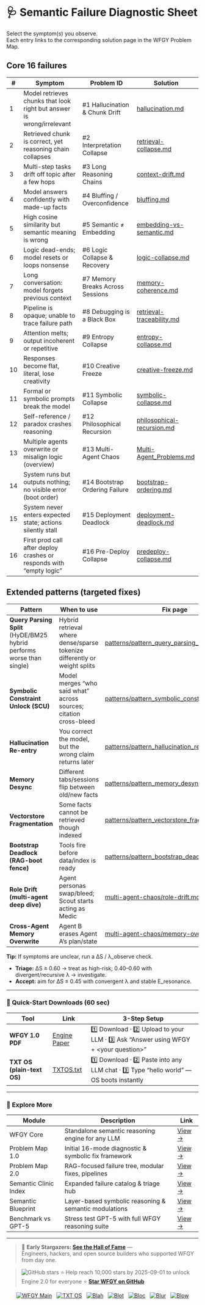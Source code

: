 # 🩺 Semantic Failure Diagnostic Sheet

Select the symptom(s) you observe.  
Each entry links to the corresponding solution page in the WFGY Problem Map.

## Core 16 failures

| # | Symptom | Problem ID | Solution |
|---|---------|------------|----------|
| 1 | Model retrieves chunks that look right but answer is wrong/irrelevant | #1 Hallucination & Chunk Drift | [hallucination.md](./hallucination.md) |
| 2 | Retrieved chunk is correct, yet reasoning chain collapses | #2 Interpretation Collapse | [retrieval-collapse.md](./retrieval-collapse.md) |
| 3 | Multi-step tasks drift off topic after a few hops | #3 Long Reasoning Chains | [context-drift.md](./context-drift.md) |
| 4 | Model answers confidently with made-up facts | #4 Bluffing / Overconfidence | [bluffing.md](./bluffing.md) |
| 5 | High cosine similarity but semantic meaning is wrong | #5 Semantic ≠ Embedding | [embedding-vs-semantic.md](./embedding-vs-semantic.md) |
| 6 | Logic dead-ends; model resets or loops nonsense | #6 Logic Collapse & Recovery | [logic-collapse.md](./logic-collapse.md) |
| 7 | Long conversation: model forgets previous context | #7 Memory Breaks Across Sessions | [memory-coherence.md](./memory-coherence.md) |
| 8 | Pipeline is opaque; unable to trace failure path | #8 Debugging is a Black Box | [retrieval-traceability.md](./retrieval-traceability.md) |
| 9 | Attention melts; output incoherent or repetitive | #9 Entropy Collapse | [entropy-collapse.md](./entropy-collapse.md) |
| 10 | Responses become flat, literal, lose creativity | #10 Creative Freeze | [creative-freeze.md](./creative-freeze.md) |
| 11 | Formal or symbolic prompts break the model | #11 Symbolic Collapse | [symbolic-collapse.md](./symbolic-collapse.md) |
| 12 | Self-reference / paradox crashes reasoning | #12 Philosophical Recursion | [philosophical-recursion.md](./philosophical-recursion.md) |
| 13 | Multiple agents overwrite or misalign logic (overview) | #13 Multi-Agent Chaos | [Multi-Agent_Problems.md](./Multi-Agent_Problems.md) |
| 14 | System runs but outputs nothing; no visible error (boot order) | #14 Bootstrap Ordering Failure | [bootstrap-ordering.md](./bootstrap-ordering.md) |
| 15 | System never enters expected state; actions silently stall | #15 Deployment Deadlock | [deployment-deadlock.md](./deployment-deadlock.md) |
| 16 | First prod call after deploy crashes or responds with “empty logic” | #16 Pre-Deploy Collapse | [predeploy-collapse.md](./predeploy-collapse.md) |

## Extended patterns (targeted fixes)

| Pattern | When to use | Fix page |
|---|---|---|
| **Query Parsing Split** (HyDE/BM25 hybrid performs worse than single) | Hybrid retrieval where dense/sparse tokenize differently or weight splits | [patterns/pattern_query_parsing_split.md](./patterns/pattern_query_parsing_split.md) |
| **Symbolic Constraint Unlock (SCU)** | Model merges “who said what” across sources; citation cross-bleed | [patterns/pattern_symbolic_constraint_unlock.md](./patterns/pattern_symbolic_constraint_unlock.md) |
| **Hallucination Re-entry** | You correct the model, but the wrong claim returns later | [patterns/pattern_hallucination_reentry.md](./patterns/pattern_hallucination_reentry.md) |
| **Memory Desync** | Different tabs/sessions flip between old/new facts | [patterns/pattern_memory_desync.md](./patterns/pattern_memory_desync.md) |
| **Vectorstore Fragmentation** | Some facts cannot be retrieved though indexed | [patterns/pattern_vectorstore_fragmentation.md](./patterns/pattern_vectorstore_fragmentation.md) |
| **Bootstrap Deadlock (RAG-boot fence)** | Tools fire before data/index is ready | [patterns/pattern_bootstrap_deadlock.md](./patterns/pattern_bootstrap_deadlock.md) |
| **Role Drift (multi-agent deep dive)** | Agent personas swap/bleed; Scout starts acting as Medic | [multi-agent-chaos/role-drift.md](./multi-agent-chaos/role-drift.md) |
| **Cross-Agent Memory Overwrite** | Agent B erases Agent A’s plan/state | [multi-agent-chaos/memory-overwrite.md](./multi-agent-chaos/memory-overwrite.md) |

**Tip:** If symptoms are unclear, run a ΔS / λ_observe check.  
- **Triage:** ΔS ≥ 0.60 → treat as high-risk; 0.40–0.60 with divergent/recursive λ → investigate.  
- **Accept:** aim for ΔS ≤ 0.45 with convergent λ and stable E_resonance.

---

### 🔗 Quick-Start Downloads (60 sec)

| Tool | Link | 3-Step Setup |
|------|------|--------------|
| **WFGY 1.0 PDF** | [Engine Paper](https://zenodo.org/records/15630969) | 1️⃣ Download · 2️⃣ Upload to your LLM · 3️⃣ Ask “Answer using WFGY + \<your question>” |
| **TXT OS (plain-text OS)** | [TXTOS.txt](https://zenodo.org/records/15788557) | 1️⃣ Download · 2️⃣ Paste into any LLM chat · 3️⃣ Type “hello world” — OS boots instantly |

---

### 🧭 Explore More

| Module                | Description                                              | Link     |
|-----------------------|----------------------------------------------------------|----------|
| WFGY Core             | Standalone semantic reasoning engine for any LLM         | [View →](https://github.com/onestardao/WFGY/tree/main/core/README.md) |
| Problem Map 1.0       | Initial 16-mode diagnostic & symbolic fix framework      | [View →](./README.md) |
| Problem Map 2.0       | RAG-focused failure tree, modular fixes, pipelines       | [View →](./rag-architecture-and-recovery.md) |
| Semantic Clinic Index | Expanded failure catalog & triage hub                    | [View →](./SemanticClinicIndex.md) |
| Semantic Blueprint    | Layer-based symbolic reasoning & semantic modulations    | [View →](https://github.com/onestardao/WFGY/tree/main/SemanticBlueprint/README.md) |
| Benchmark vs GPT-5    | Stress test GPT-5 with full WFGY reasoning suite         | [View →](https://github.com/onestardao/WFGY/tree/main/benchmarks/benchmark-vs-gpt5/README.md) |

---

> 👑 **Early Stargazers: [See the Hall of Fame](https://github.com/onestardao/WFGY/tree/main/stargazers)** —  
> Engineers, hackers, and open source builders who supported WFGY from day one.

> <img src="https://img.shields.io/github/stars/onestardao/WFGY?style=social" alt="GitHub stars"> ⭐ Help reach 10,000 stars by 2025-09-01 to unlock Engine 2.0 for everyone  ⭐ **[Star WFGY on GitHub](https://github.com/onestardao/WFGY)**

<div align="center">

[![WFGY Main](https://img.shields.io/badge/WFGY-Main-red?style=flat-square)](https://github.com/onestardao/WFGY)
&nbsp;
[![TXT OS](https://img.shields.io/badge/TXT%20OS-Reasoning%20OS-orange?style=flat-square)](https://github.com/onestardao/WFGY/tree/main/OS)
&nbsp;
[![Blah](https://img.shields.io/badge/Blah-Semantic%20Embed-yellow?style=flat-square)](https://github.com/onestardao/WFGY/tree/main/OS/BlahBlahBlah)
&nbsp;
[![Blot](https://img.shields.io/badge/Blot-Persona%20Core-green?style=flat-square)](https://github.com/onestardao/WFGY/tree/main/OS/BlotBlotBlot)
&nbsp;
[![Bloc](https://img.shields.io/badge/Bloc-Reasoning%20Compiler-blue?style=flat-square)](https://github.com/onestardao/WFGY/tree/main/OS/BlocBlocBloc)
&nbsp;
[![Blur](https://img.shields.io/badge/Blur-Text2Image%20Engine-navy?style=flat-square)](https://github.com/onestardao/WFGY/tree/main/OS/BlurBlurBlur)
&nbsp;
[![Blow](https://img.shields.io/badge/Blow-Game%20Logic-purple?style=flat-square)](https://github.com/onestardao/WFGY/tree/main/OS/BlowBlowBlow)

</div>
